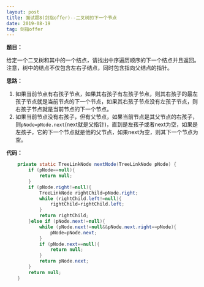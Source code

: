 ```yaml
---
layout: post
title: 面试题8(剑指offer)--二叉树的下一个节点
date: 2019-08-19 
tag: 剑指offer
---
```


**题目：**

给定一个二叉树和其中的一个结点，请找出中序遍历顺序的下一个结点并且返回。注意，树中的结点不仅包含左右子结点，同时包含指向父结点的指针。

**思路：**

1. 如果当前节点有右孩子节点，如果其右孩子有左孩子节点，则其右孩子的最左孩子节点就是当前节点的下一个节点，如果其右孩子节点没有左孩子节点，则右孩子节点就是当前节点的下一个节点。
2. 如果当前节点没有右孩子，但有父节点，如果当前节点是其父节点的右孩子，则`pNode=pNode.next`(next就是父指针)，直到是左孩子或者next为空，如果是左孩子，它的下一个节点就是他的父节点，如果next为空，则其下一个节点为空。

**代码：**

```java
	private static TreeLinkNode nextNode(TreeLinkNode pNode) {
        if (pNode==null){
            return null;
        }
        if (pNode.right!=null){
            TreeLinkNode rightChild=pNode.right;
            while (rightChild.left!=null){
                rightChild=rightChild.left;
            }
            return rightChild;
        }else if (pNode.next!=null){
            while (pNode.next!=null&&pNode.next.right==pNode){
                pNode=pNode.next;
            }
            if (pNode.next==null){
                return null;
            }
            return pNode.next;
        }
        return null;
    }
```

